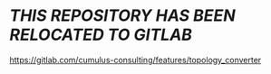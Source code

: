 # **_THIS REPOSITORY HAS BEEN RELOCATED TO GITLAB_**
https://gitlab.com/cumulus-consulting/features/topology_converter
